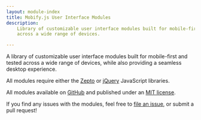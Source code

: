 ```yaml
---
layout: module-index
title: Mobify.js User Interface Modules
description:
    Library of customizable user interface modules built for mobile-first & tested
    across a wide range of devices.

---
```


<script>
    window.location = "//mobify.github.io/"
</script>

A library of customizable user interface modules built for mobile-first
and tested across a wide range of devices, while also providing a seamless
desktop experience. 

All modules require either the [Zepto](http://zeptojs.com/) or
[jQuery](http://jquery.com/) JavaScript libraries.

All modules available on [GitHub](https://github.com/mobify/mobify-modules)
and published under an [MIT license](https://github.com/mobify/mobify-modules/blob/master/LICENSE).

If you find any issues with the modules, feel free to
[file an issue](https://github.com/mobify/mobify-modules/issues), or submit a pull request!
